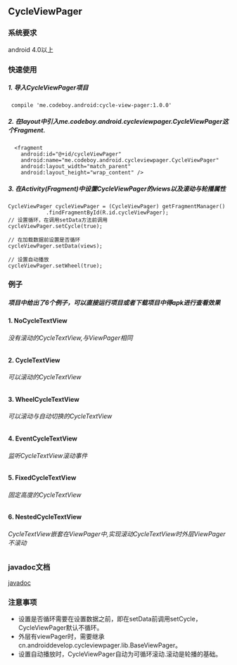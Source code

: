 CycleViewPager
---

### 系统要求

 android 4.0以上
  
  
### 快速使用

##### 1. 导入CycleViewPager项目

	 compile 'me.codeboy.android:cycle-view-pager:1.0.0'

##### 2. 在layout中引入me.codeboy.android.cycleviewpager.CycleViewPager这个Fragment.

	  <fragment
        android:id="@+id/cycleViewPager"
        android:name="me.codeboy.android.cycleviewpager.CycleViewPager"
        android:layout_width="match_parent"
        android:layout_height="wrap_content" />

##### 3. 在Activity(Fragment)中设置CycleViewPager的views以及滚动与轮播属性

	CycleViewPager cycleViewPager = (CycleViewPager) getFragmentManager()
				.findFragmentById(R.id.cycleViewPager);
	// 设置循环，在调用setData方法前调用
	cycleViewPager.setCycle(true);

	// 在加载数据前设置是否循环
	cycleViewPager.setData(views);

	// 设置自动播放
	cycleViewPager.setWheel(true);

### 例子

##### 项目中给出了6个例子，可以直接运行项目或者下载项目中得apk进行查看效果
#### 1. NoCycleTextView
###### *没有滚动的CycleTextView,与ViewPager相同*
#### 2. CycleTextView
###### *可以滚动的CycleTextView*
#### 3. WheelCycleTextView
######	*可以滚动与自动切换的CycleTextView*
#### 4. EventCycleTextView
######	*监听CycleTextView滚动事件*
#### 5. FixedCycleTextView
######	*固定高度的CycleTextView*
#### 6. NestedCycleTextView
######	*CycleTextView嵌套在ViewPager中,实现滚动CycleTextView时外层ViewPager不滚动*

### javadoc文档

 [javadoc](http://doc.codeboy.me/CycleViewPager/)

### 注意事项

- 设置是否循环需要在设置数据之前，即在setData前调用setCycle，CycleViewPager默认不循环。
- 外层有viewPager时，需要继承cn.androiddevelop.cycleviewpager.lib.BaseViewPager。
- 设置自动播放时，CycleViewPager自动为可循环滚动.滚动是轮播的基础。